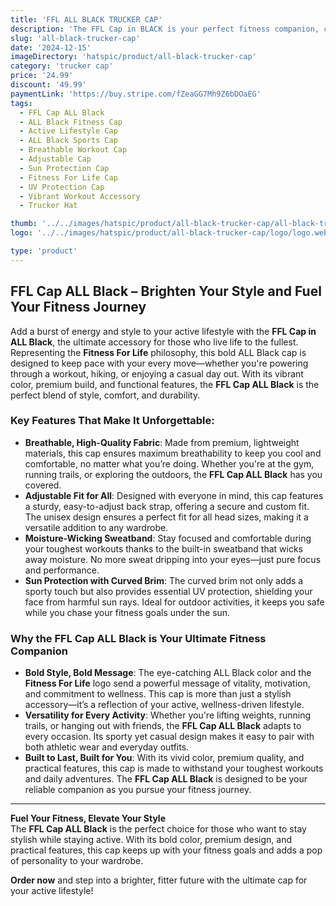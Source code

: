 ```yaml
---
title: 'FFL ALL BLACK TRUCKER CAP'
description: 'The FFL Cap in BLACK is your perfect fitness companion, combining bold style and practical features to keep you motivated. Don’t wait – grab yours today and show the world your commitment to Fitness For Life!'
slug: 'all-black-trucker-cap'
date: '2024-12-15'
imageDirectory: 'hatspic/product/all-black-trucker-cap'
category: 'trucker cap'
price: '24.99'
discount: '49.99'
paymentLink: 'https://buy.stripe.com/fZeaGG7Mh9Z6bDOaEG'
tags:
  - FFL Cap ALL Black
  - ALL Black Fitness Cap
  - Active Lifestyle Cap
  - ALL Black Sports Cap
  - Breathable Workout Cap
  - Adjustable Cap
  - Sun Protection Cap
  - Fitness For Life Cap
  - UV Protection Cap
  - Vibrant Workout Accessory
  - Trucker Hat

thumb: '../../images/hatspic/product/all-black-trucker-cap/all-black-trucker-cap-9.webp'
logo: '../../images/hatspic/product/all-black-trucker-cap/logo/logo.webp'

type: 'product'
---
```


## FFL Cap ALL Black – Brighten Your Style and Fuel Your Fitness Journey

Add a burst of energy and style to your active lifestyle with the **FFL Cap in ALL Black**, the ultimate accessory for those who live life to the fullest. Representing the **Fitness For Life** philosophy, this bold ALL Black cap is designed to keep pace with your every move—whether you're powering through a workout, hiking, or enjoying a casual day out. With its vibrant color, premium build, and functional features, the **FFL Cap ALL Black** is the perfect blend of style, comfort, and durability.

### Key Features That Make It Unforgettable:

- **Breathable, High-Quality Fabric**: Made from premium, lightweight materials, this cap ensures maximum breathability to keep you cool and comfortable, no matter what you’re doing. Whether you're at the gym, running trails, or exploring the outdoors, the **FFL Cap ALL Black** has you covered.
- **Adjustable Fit for All**: Designed with everyone in mind, this cap features a sturdy, easy-to-adjust back strap, offering a secure and custom fit. The unisex design ensures a perfect fit for all head sizes, making it a versatile addition to any wardrobe.
- **Moisture-Wicking Sweatband**: Stay focused and comfortable during your toughest workouts thanks to the built-in sweatband that wicks away moisture. No more sweat dripping into your eyes—just pure focus and performance.
- **Sun Protection with Curved Brim**: The curved brim not only adds a sporty touch but also provides essential UV protection, shielding your face from harmful sun rays. Ideal for outdoor activities, it keeps you safe while you chase your fitness goals under the sun.

### Why the FFL Cap ALL Black is Your Ultimate Fitness Companion

- **Bold Style, Bold Message**: The eye-catching ALL Black color and the **Fitness For Life** logo send a powerful message of vitality, motivation, and commitment to wellness. This cap is more than just a stylish accessory—it’s a reflection of your active, wellness-driven lifestyle.
- **Versatility for Every Activity**: Whether you're lifting weights, running trails, or hanging out with friends, the **FFL Cap ALL Black** adapts to every occasion. Its sporty yet casual design makes it easy to pair with both athletic wear and everyday outfits.
- **Built to Last, Built for You**: With its vivid color, premium quality, and practical features, this cap is made to withstand your toughest workouts and daily adventures. The **FFL Cap ALL Black** is designed to be your reliable companion as you pursue your fitness journey.

---

**Fuel Your Fitness, Elevate Your Style**  
The **FFL Cap ALL Black** is the perfect choice for those who want to stay stylish while staying active. With its bold color, premium design, and practical features, this cap keeps up with your fitness goals and adds a pop of personality to your wardrobe.

**Order now** and step into a brighter, fitter future with the ultimate cap for your active lifestyle!
